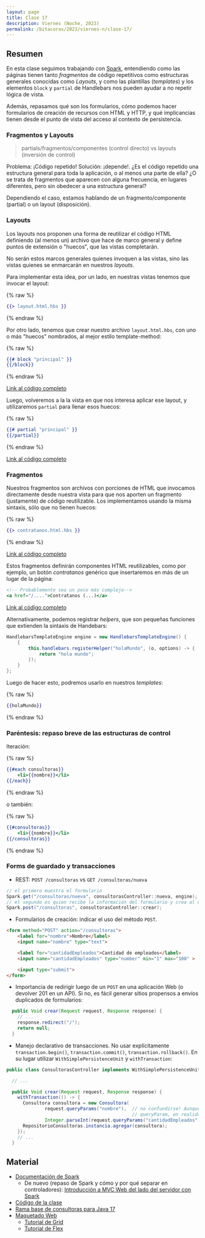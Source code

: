 ```yaml
---
layout: page
title: Clase 17
description: Viernes (Noche, 2023)
permalink: /bitacoras/2023/viernes-n/clase-17/
---
```



## Resumen

En esta clase seguimos trabajando con [Spark](http://sparkjava.com/), entendiendo como las páginas tienen tanto _fragmentos_ de código repetitivos como estructuras generales conocidas como _Layouts_, y como las plantillas  (_templates_) y los elementos `block` y `partial` de Handlebars nos pueden ayudar a no repetir lógica de vista.

Además, repasamos qué son los formularios, cómo podemos hacer formularios de creación de recursos con HTML y HTTP, y qué implicancias tienen desde el punto de vista del acceso al contexto de persistencia.

### Fragmentos y Layouts

> partials/fragmentos/componentes (control directo) vs layouts (inversión de control)

Problema: ¡Código repetido! Solución: ¡depende!. ¿Es el código repetido una estructura general para toda la aplicación, o al menos una parte de ella? ¿O se trata de fragmentos que aparecen con alguna frecuencia, en lugares diferentes, pero sin obedecer a una estructura general?

Dependiendo el caso, estamos hablando de un fragmento/componente (partial) o un layout (disposición).

### Layouts

Los layouts nos proponen una forma de reutilizar el código HTML definiendo (al menos un) archivo
que hace de marco general y define puntos de extensión o "huecos", que las vistas completarán.

No serán estos marcos generales quienes invoquen a las vistas, sino las vistas quienes se enmarcarán en nuestros _layouts_.

Para implementar esta idea, por un lado, en nuestras vistas tenemos que invocar el layout:

{% raw %}
```handlebars
{{> layout.html.hbs }}
```
{% endraw %}

Por otro lado, tenemos que crear nuestro archivo `layout.html.hbs`, con uno o más "huecos" nombrados, al mejor estilo template-method:

{% raw %}
```handlebars
{{# block "principal" }}
{{/block}}
```
{% endraw %}


[Link al código completo](https://github.com/dds-utn/jpa-proof-of-concept-template/blob/984caccb92c40ae08a0253d8c7c8a9e8abc002c8/src/main/resources/templates/layout.html.hbs)

Luego, volveremos a la la vista en que nos interesa aplicar ese layout, y utilizaremos `partial` para llenar esos huecos:

{% raw %}
```handlebars
{{# partial "principal" }}
{{/partial}}
```
{% endraw %}


[Link al código completo](https://github.com/dds-utn/jpa-proof-of-concept-template/blob/984caccb92c40ae08a0253d8c7c8a9e8abc002c8/src/main/resources/templates/index.html.hbs)

### Fragmentos

Nuestros fragmentos son archivos con porciones de HTML que invocamos directamente desde nuestra vista para que nos aporten un fragmento (justamente) de código reutilizable. Los implementamos usando la misma sintaxis, sólo que no tienen huecos:

{% raw %}
```handlebars
{{> contratanos.html.hbs }}
```
{% endraw %}

[Link al código completo](https://github.com/dds-utn/jpa-proof-of-concept-template/blob/984caccb92c40ae08a0253d8c7c8a9e8abc002c8/src/main/resources/templates/blog.html.hbs)

Estos fragmentos definirán componentes HTML reutilizables, como por ejemplo, un botón _contratanos_ genérico que insertaremos en más de un lugar de la página:


```handlebars
<!-- Probablemente sea un poco más complejo-->
<a href="/....">Contratanos (...)</a>
```

[Link al código completo](https://github.com/dds-utn/jpa-proof-of-concept-template/blob/984caccb92c40ae08a0253d8c7c8a9e8abc002c8/src/main/resources/templates/contratanos.html.hbs)

Alternativamente, podemos registrar _helpers_, que son pequeñas funciones que extienden la sintaxis de Handebars:

```java
HandlebarsTemplateEngine engine = new HandlebarsTemplateEngine() {
    {
        this.handlebars.registerHelper("holaMundo", (o, options) -> {
            return "hola mundo";
        });
    }
};
```

Luego de hacer esto, podremos usarlo en nuestros _templates_:

{% raw %}
```handlebars
{{holaMundo}}
```
{% endraw %}

### Paréntesis: repaso breve de las estructuras de control

Iteración:


{% raw %}
```handlebars
{{#each consultoras}}
    <li>{{nombre}}</li>
{{/each}}
```
{% endraw %}

o también:

{% raw %}
```handlebars
{{#consultoras}}
    <li>{{nombre}}</li>
{{/consultoras}}
```
{% endraw %}

### Forms de guardado y transacciones

* REST: `POST /consultoras` vs `GET /consultoras/nueva`

```java
// el primero muestra el formulario
Spark.get("/consultoras/nueva", consultorasController::nueva, engine);
// el segundo es quien recibe la información del formulario y crea al objeto
Spark.post("/consultoras", consultorasController::crear);
```

* Formularios de creación: indicar el uso del método `POST`.


```html
<form method="POST" action="/consultoras">
    <label for="nombre">Nombre</label>
    <input name="nombre" type="text">

    <label for="cantidadEmpleados">Cantidad de empleados</label>
    <input name="cantidadEmpleados" type="number" min="1" max="100" >

    <input type="submit">
</form>
```


* Importancia de redirigir luego de un `POST` en una aplicación Web (o devolver 201 en un API). Si no, es fácil generar sitios propensos a envíos duplicados de formularios:


```java
  public Void crear(Request request, Response response) {
    // ...
    response.redirect("/");
    return null;
  }
```

* Manejo declarativo de transacciones. No usar explícitamente `transaction.begin()`, `transaction.commit()`, `transaction.rollback()`. En su lugar utilizar `WithSimplePersistenceUnit` y `withTransaction`:

```java
public class ConsultorasController implements WithSimplePersistenceUnit {

  // ...

  public Void crear(Request request, Response response) {
    withTransaction(() -> {
      Consultora consultora = new Consultora(
              request.queryParams("nombre"),  // no confundirse! Aunque el método se llama
                                              // queryParam, en realidad son body params
              Integer.parseInt(request.queryParams("cantidadEmpleados")));
      RepositorioConsultoras.instancia.agregar(consultora);
    });
    // ...
  }
```

## Material

- [Documentación de Spark](http://sparkjava.com/documentation)
    - De nuevo (repaso de Spark y cómo y por qué separar en controladores): [Introducción a MVC Web del lado del servidor con Spark](https://docs.google.com/document/d/1EFxqHstgtZ5jI5_plso6nfhvSXXcaT4iyE1qaZuPtXg/edit?usp=sharing)
- [Código de la clase](https://github.com/dds-utn/jpa-proof-of-concept-template/tree/codigo-en-clase-2022-10-14)
- [Rama base de consultoras para Java 17](https://github.com/dds-utn/jpa-proof-of-concept-template/tree/modelo-consultoras-sin-login)
- [Maquetado Web](https://docs.google.com/document/d/1UoEb9bzut-nMmB6wxDUVND3V8EymNFgOsw7Hka6EEkc/edit#heading=h.6ew85j4snou0)
  - [Tutorial de Grid](https://cssgridgarden.com/#es)
  - [Tutorial de Flex](https://flexboxfroggy.com/#es)
